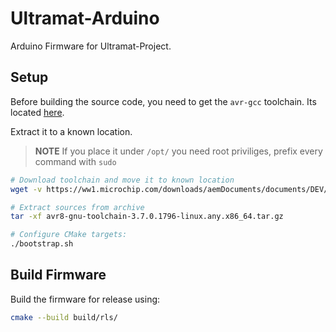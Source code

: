 # Ultramat-Arduino

Arduino Firmware for Ultramat-Project.

## Setup

Before building the source code, you need to get the `avr-gcc` toolchain.
Its located [here](https://ww1.microchip.com/downloads/aemDocuments/documents/DEV/ProductDocuments/SoftwareTools/avr8-gnu-toolchain-3.7.0.1796-linux.any.x86_64.tar.gz).

Extract it to a known location.

> **NOTE**
> If you place it under `/opt/` you need root priviliges, prefix every command with `sudo`

```sh
# Download toolchain and move it to known location
wget -v https://ww1.microchip.com/downloads/aemDocuments/documents/DEV/ProductDocuments/SoftwareTools/avr8-gnu-toolchain-3.7.0.1796-linux.any.x86_64.tar.gz -P /opt

# Extract sources from archive
tar -xf avr8-gnu-toolchain-3.7.0.1796-linux.any.x86_64.tar.gz

# Configure CMake targets:
./bootstrap.sh
```

## Build Firmware

Build the firmware for release using:
```sh
cmake --build build/rls/
```
